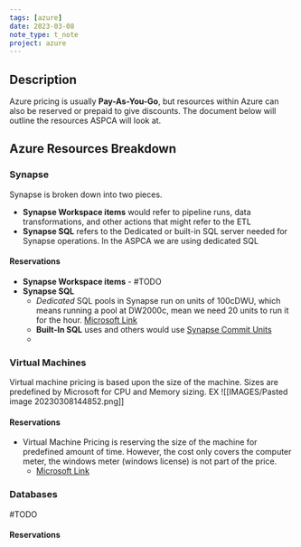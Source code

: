 ```yaml
---
tags: [azure]
date: 2023-03-08
note_type: t_note
project: azure
---
```

## Description

Azure pricing is usually **Pay-As-You-Go**, but resources within Azure can also be reserved or prepaid to give discounts. The document below will outline the resources ASPCA will look at.

## Azure Resources Breakdown

### Synapse

Synapse is broken down into two pieces. 
* **Synapse Workspace items** would refer to pipeline runs, data transformations, and other actions that might refer to the ETL 
* **Synapse SQL** refers to the Dedicated or built-in SQL server needed for Synapse operations. In the ASPCA we are using dedicated SQL

#### Reservations
* **Synapse Workspace items** - #TODO 
* **Synapse SQL**
	* *Dedicated* SQL pools in Synapse run on units of 100cDWU, which means running a pool at DW2000c, mean we need 20 units to run it for the hour. [Microsoft Link](https://learn.microsoft.com/en-us/azure/cost-management-billing/reservations/reservation-discount-azure-sql-dw)
	* **Built-In SQL** uses and others would use [Synapse Commit Units](https://learn.microsoft.com/en-us/azure/cost-management-billing/reservations/synapse-analytics-pre-purchase-plan)
	* 

### Virtual Machines

Virtual machine pricing is based upon the size of the machine. Sizes are predefined by Microsoft for CPU and Memory sizing.
EX
![[IMAGES/Pasted image 20230308144852.png]]

#### Reservations
* Virtual Machine Pricing is reserving the size of the machine for predefined amount of time. However, the cost only covers the computer meter, the windows meter (windows license) is not part of the price.
	- [Microsoft Link](https://learn.microsoft.com/en-us/azure/virtual-machines/prepay-reserved-vm-instances)


### Databases

#TODO 


#### Reservations